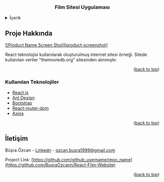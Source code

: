 
<!-- PROJECT LOGO -->
<br />
<div align="center">
<h3 align="center">Film Sitesi Uygulaması</h3>
</div>


<details>
  <summary>İçerik</summary>
  <ol>
    <li>
      <a href="#about-the-project">Proje Hakkında</a>
      <ul>
        <li><a href="#built-with">Kullanılan Teknolojiler</a></li>
      </ul>
    </li>
    <li><a href="#contact">İletişim</a></li>
  </ol>
</details>



<!-- ABOUT THE PROJECT -->
## Proje Hakkında

[![Product Name Screen Shot][product-screenshot]](https://example.com)

React teknolojisi kullanılarak oluşturulmuş internet sitesi örneği. Sitede kullanılan veriler "themoviedb.org" sitesinden alınmıştır.

<p align="right">(<a href="#top">back to top</a>)</p>



### Kullanılan Teknolojiler

* [React.js](https://reactjs.org/)
* [Ant Design](https://ant.design)
* [Bootstrap](https://getbootstrap.com)
* [React-router-dom](https://reactrouter.com)
* [Axios](https://www.npmjs.com/package/axios)

<p align="right">(<a href="#top">back to top</a>)</p>





<!-- CONTACT -->
## İletişim

Büşra Özcan - [Linkedn](https://www.linkedin.com/in/bsrozcan/) - ozcan.busra1999@gmail.com

Project Link: [https://github.com/github_username/repo_name](https://github.com/BusraOzcann/React-Film-Website)

<p align="right">(<a href="#top">back to top</a>)</p>



